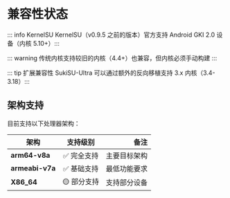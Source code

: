 # 兼容性状态

::: info KernelSU KernelSU（v0.9.5 之前的版本）官方支持 Android GKI
2.0 设备（内核 5.10+）:::

::: warning 传统内核支持较旧的内核（4.4+）也兼容，但内核必须手动构建 :::

:::
tip 扩展兼容性 SukiSU-Ultra 可以通过额外的反向移植支持 3.x 内核（3.4-3.18）:::

## 架构支持

目前支持以下处理器架构：

| 架构            |  支持级别   |         备注 |
| --------------- | :---------: | -----------: |
| **arm64-v8a**   | ✅ 完全支持 | 主要目标架构 |
| **armeabi-v7a** | ✅ 基础支持 | 最低功能要求 |
| **X86_64**      | 🟡 部分支持 | 支持部分设备 |
